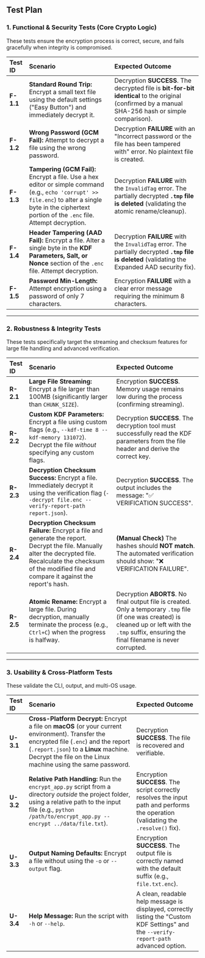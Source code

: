 ## Test Plan

### 1. Functional & Security Tests (Core Crypto Logic)

These tests ensure the encryption process is correct, secure, and fails gracefully when integrity is compromised.

| Test ID | Scenario | Expected Outcome |
| :--- | :--- | :--- |
| **F-1.1** | **Standard Round Trip:** Encrypt a small text file using the default settings ("Easy Button") and immediately decrypt it. | Decryption **SUCCESS**. The decrypted file is **bit-for-bit identical** to the original (confirmed by a manual SHA-256 hash or simple comparison). |
| **F-1.2** | **Wrong Password (GCM Fail):** Attempt to decrypt a file using the wrong password. | Decryption **FAILURE** with an "Incorrect password or the file has been tampered with" error. No plaintext file is created. |
| **F-1.3** | **Tampering (GCM Fail):** Encrypt a file. Use a hex editor or simple command (e.g., `echo 'corrupt' >> file.enc`) to alter a single byte in the ciphertext portion of the `.enc` file. Attempt decryption. | Decryption **FAILURE** with the `InvalidTag` error. The partially decrypted **`.tmp` file is deleted** (validating the atomic rename/cleanup). |
| **F-1.4** | **Header Tampering (AAD Fail):** Encrypt a file. Alter a single byte in the **KDF Parameters, Salt, or Nonce** section of the `.enc` file. Attempt decryption. | Decryption **FAILURE** with the `InvalidTag` error. The partially decrypted **`.tmp` file is deleted** (validating the Expanded AAD security fix). |
| **F-1.5** | **Password Min-Length:** Attempt encryption using a password of only 7 characters. | Encryption **FAILURE** with a clear error message requiring the minimum 8 characters. |

***

### 2. Robustness & Integrity Tests

These tests specifically target the streaming and checksum features for large file handling and advanced verification.

| Test ID | Scenario | Expected Outcome |
| :--- | :--- | :--- |
| **R-2.1** | **Large File Streaming:** Encrypt a file larger than 100MB (significantly larger than `CHUNK_SIZE`). | Encryption **SUCCESS**. Memory usage remains low during the process (confirming streaming). |
| **R-2.2** | **Custom KDF Parameters:** Encrypt a file using custom flags (e.g., `--kdf-time 8 --kdf-memory 131072`). Decrypt the file *without* specifying any custom flags. | Decryption **SUCCESS**. The decryption tool must successfully read the KDF parameters from the file header and derive the correct key. |
| **R-2.3** | **Decryption Checksum Success:** Encrypt a file. Immediately decrypt it using the verification flag (`--decrypt file.enc --verify-report-path report.json`). | Decryption **SUCCESS**. The output includes the message: "✅ VERIFICATION SUCCESS". |
| **R-2.4** | **Decryption Checksum Failure:** Encrypt a file and generate the report. Decrypt the file. Manually alter the decrypted file. Recalculate the checksum of the modified file and compare it against the report's hash. | **(Manual Check)** The hashes should **NOT match**. The automated verification should show: "❌ VERIFICATION FAILURE". |
| **R-2.5** | **Atomic Rename:** Encrypt a large file. During decryption, manually terminate the process (e.g., `Ctrl+C`) when the progress is halfway. | Decryption **ABORTS**. No final output file is created. Only a temporary `.tmp` file (if one was created) is cleaned up or left with the `.tmp` suffix, ensuring the final filename is never corrupted. |

***

### 3. Usability & Cross-Platform Tests

These validate the CLI, output, and multi-OS usage.

| Test ID | Scenario | Expected Outcome |
| :--- | :--- | :--- |
| **U-3.1** | **Cross-Platform Decrypt:** Encrypt a file on **macOS** (or your current environment). Transfer the encrypted file (`.enc`) and the report (`.report.json`) to a **Linux** machine. Decrypt the file on the Linux machine using the same password. | Decryption **SUCCESS**. The file is recovered and verifiable. |
| **U-3.2** | **Relative Path Handling:** Run the `encrypt_app.py` script from a directory *outside* the project folder, using a relative path to the input file (e.g., `python /path/to/encrypt_app.py --encrypt ../data/file.txt`). | Encryption **SUCCESS**. The script correctly resolves the input path and performs the operation (validating the `.resolve()` fix). |
| **U-3.3** | **Output Naming Defaults:** Encrypt a file without using the `-o` or `--output` flag. | Encryption **SUCCESS**. The output file is correctly named with the default suffix (e.g., `file.txt.enc`). |
| **U-3.4** | **Help Message:** Run the script with `-h` or `--help`. | A clean, readable help message is displayed, correctly listing the "Custom KDF Settings" and the `--verify-report-path` advanced option. |